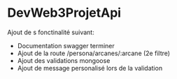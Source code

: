 # DevWeb3ProjetApi
 
Ajout de s fonctinalité suivant:
  - Documentation swagger terminer
  - Ajout de la route /persona/arcanes/:arcane (2e filtre)
  - Ajout des validations mongoose
  - Ajout de message personalisé lors de la validation
